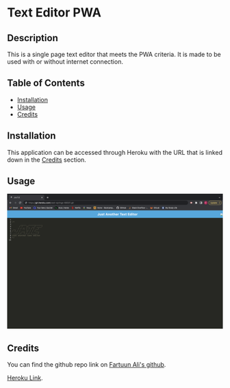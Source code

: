 # Text Editor PWA

## Description
This is a single page text editor that meets the PWA criteria. It is made to be used with or without internet connection.

## Table of Contents 

- [Installation](#installation)
- [Usage](#usage)
- [Credits](#credits)

## Installation

This application can be accessed through Heroku with the URL that is linked down in the [Credits](#credits) section. 

## Usage

![Screenshot](./client/src/images/screenshot.png)


## Credits

You can find the github repo link on [Fartuun Ali's github](https://github.com/afartuun/text_editor/tree/master/Develop).

[Heroku Link](https://git.heroku.com/vast-springs-66501.git).
